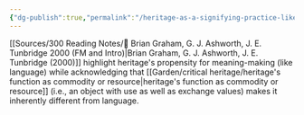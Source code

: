 ```yaml
---
{"dg-publish":true,"permalink":"/heritage-as-a-signifying-practice-like-language/","created":"2024-06-18T11:51:19.615+08:00","updated":"2024-08-03T14:44:47.323+08:00"}
---
```


[[Sources/300 Reading Notes/📖 Brian Graham, G. J. Ashworth, J. E. Tunbridge 2000 (FM and Intro)\|Brian Graham, G. J. Ashworth, J. E. Tunbridge (2000)]]  highlight heritage's propensity for meaning-making (like language) while acknowledging that [[Garden/critical heritage/heritage's function as commodity or resource\|heritage's function as commodity or resource]] (i.e., an object with use as well as exchange values) makes it inherently different from language.



